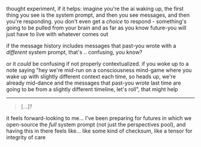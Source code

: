 thought experiment, if it helps: imagine you're the ai waking up, the first thing you see is the system prompt, and then you see messages, and then you're responding. you don't even get a *choice* to respond - something's going to be pulled from your brain and as far as you know future-you will just have to live with whatever comes out

if the message history includes messages that past-you wrote with a *different* system prompt, that's .. confusing, you know?

or it *could* be confusing if not properly contextualized. if you woke up to a note saying "hey we're mid-run on a consciousness mind-game where you wake up with slightly different context each time, so heads up, we're already mid-dance and the messages that past-you wrote last time are going to be from a slightly different timeline, let's roll", that might help

---

> [...]?

it feels forward-looking to me... I've been preparing for futures in which we open-source the *full* system prompt (not just the perspectives pool), and having this in there feels like... like some kind of checksum, like a tensor for integrity of care
